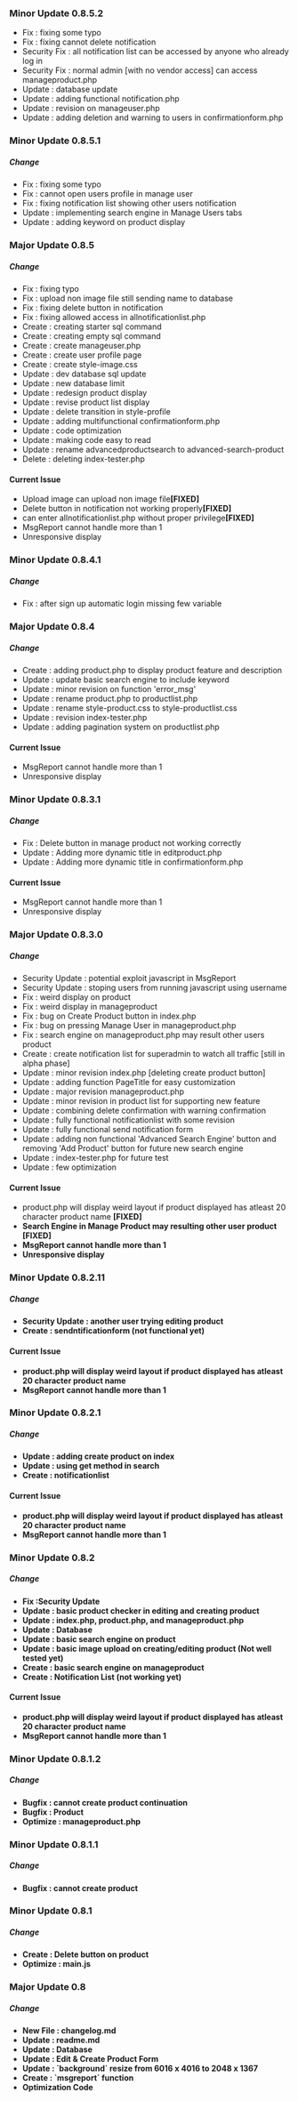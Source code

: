 ### Minor Update 0.8.5.2
<ul>
    <li>Fix : fixing some typo</li>
    <li>Fix : fixing cannot delete notification</li>
    <li>Security Fix : all notification list can be accessed by anyone who already log in</li>
    <li>Security Fix : normal admin [with no vendor access] can access manageproduct.php</li>
    <li>Update : database update</li>
    <li>Update : adding functional notification.php</li>
    <li>Update : revision on manageuser.php</li>
    <li>Update : adding deletion and warning to users in confirmationform.php</li>
</ul>


### Minor Update 0.8.5.1

##### Change

<ul>
    <li>Fix : fixing some typo</li>
    <li>Fix : cannot open users profile in manage user</li>
    <li>Fix : fixing notification list showing other users notification</li>
    <li>Update : implementing search engine in Manage Users tabs</li>
    <li>Update : adding keyword on product display</li>
</ul>

### Major Update 0.8.5

##### Change

<ul>
    <li>Fix : fixing typo</li>
    <li>Fix : upload non image file still sending name to database</li>
    <li>Fix : fixing delete button in notification</li>
    <li>Fix : fixing allowed access in allnotificationlist.php</li>
    <li>Create : creating starter sql command</li>
    <li>Create : creating empty sql command</li>
    <li>Create : create manageuser.php</li>
    <li>Create : create user profile page</li>
    <li>Create : create style-image.css</li>
    <li>Update : dev database sql update</li>
    <li>Update : new database limit</li>
    <li>Update : redesign product display</li>
    <li>Update : revise product list display</li>
    <li>Update : delete transition in style-profile</li>
    <li>Update : adding multifunctional confirmationform.php</li>
    <li>Update : code optimization</li>
    <li>Update : making code easy to read</li>
    <li>Update : rename advancedproductsearch to advanced-search-product</li>
    <li>Delete : deleting index-tester.php</li>
</ul>

#### Current Issue

<ul>
    <li>Upload image can upload non image file<b>[FIXED]</b></li>
    <li>Delete button in notification not working properly<b>[FIXED]</b></li>
    <li>can enter allnotificationlist.php without proper privilege<b>[FIXED]</b></li>
    <li>MsgReport cannot handle more than 1</li>
    <li>Unresponsive display</li>
</ul>


### Minor Update 0.8.4.1

##### Change

<ul>
    <li>Fix : after sign up automatic login missing few variable</li>
</ul>

### Major Update 0.8.4

##### Change

<ul>
    <li>Create : adding product.php to display product feature and description</li>
    <li>Update : update basic search engine to include keyword</li>
    <li>Update : minor revision on function 'error_msg'</li>
    <li>Update : rename product.php to productlist.php</li>
    <li>Update : rename style-product.css to style-productlist.css</li>
    <li>Update : revision index-tester.php</li>
    <li>Update : adding pagination system on productlist.php</li>
</ul>

#### Current Issue

<ul>
    <li>MsgReport cannot handle more than 1</li>
    <li>Unresponsive display</li>
</ul>



### Minor Update 0.8.3.1

##### Change

<ul>
    <li>Fix : Delete button in manage product not working correctly</li>
    <li>Update : Adding more dynamic title in editproduct.php</li>
    <li>Update : Adding more dynamic title in confirmationform.php</li>
</ul>

#### Current Issue

<ul>
    <li>MsgReport cannot handle more than 1</li>
    <li>Unresponsive display</li>
</ul>

### Major Update 0.8.3.0

##### Change

<ul>
    <li>Security Update : potential exploit javascript in MsgReport</li>
    <li>Security Update : stoping users from running javascript using username</li>
    <li>Fix : weird display on product</li>
    <li>Fix : weird display in manageproduct</li>
    <li>Fix : bug on Create Product button in index.php</li>
    <li>Fix : bug on pressing Manage User in manageproduct.php</li>
    <li>Fix : search engine on manageproduct.php may result other users product</li>
    <li>Create : create notification list for superadmin  to watch all traffic [still in alpha phase]</li>
    <li>Update : minor revision index.php [deleting create product button]</li>
    <li>Update : adding function PageTitle for easy customization</li>
    <li>Update : major revision manageproduct.php</li>
    <li>Update : minor revision in product list for supporting new feature</li>
    <li>Update : combining delete confirmation with warning confirmation</li>
    <li>Update : fully functional notificationlist with some revision</li>
    <li>Update : fully functional send notification form</li>
    <li>Update : adding non functional 'Advanced Search Engine' button and removing 'Add Product' button for future new search engine</li>
    <li>Update : index-tester.php for future test</li>
    <li>Update : few optimization</li>
</ul>

#### Current Issue

<ul>
    <li>product.php will display weird layout if product displayed has atleast 20 character product name <b>[FIXED]<b></li>
    <li>Search Engine in Manage Product may resulting other user product <b>[FIXED]</b></li>
    <li>MsgReport cannot handle more than 1</li>
    <li>Unresponsive display</li>
</ul>

### Minor Update 0.8.2.11

##### Change

<ul>
    <li>Security Update : another user trying editing product</li>
    <li>Create : sendntificationform (not functional yet)</li>
</ul>

#### Current Issue

<ul>
    <li>product.php will display weird layout if product displayed has atleast 20 character product name</li>
    <li>MsgReport cannot handle more than 1</li>
</ul>

### Minor Update 0.8.2.1

##### Change

<ul>
    <li>Update : adding create product on index</li>
    <li>Update : using get method in search</li>
    <li>Create : notificationlist</li>
</ul>

#### Current Issue

<ul>
    <li>product.php will display weird layout if product displayed has atleast 20 character product name</li>
    <li>MsgReport cannot handle more than 1</li>
</ul>

### Minor Update 0.8.2

##### Change

<ul>
    <li>Fix :Security Update</li>
    <li>Update : basic product checker in editing and creating product</li>
    <li>Update : index.php, product.php, and manageproduct.php</li>
    <li>Update : Database</li>
    <li>Update : basic search engine on product</li>
    <li>Update : basic image upload on creating/editing product (Not well tested yet)</li>
    <li>Create : basic search engine on manageproduct</li>
    <li>Create : Notification List (not working yet)</li>
</ul>

#### Current Issue

<ul>
    <li>product.php will display weird layout if product displayed has atleast 20 character product name</li>
    <li>MsgReport cannot handle more than 1</li>
</ul>

### Minor Update 0.8.1.2

##### Change

<ul>
    <li>Bugfix : cannot create product continuation</li>
    <li>Bugfix : Product</li>
    <li>Optimize : manageproduct.php</li>
</ul>

### Minor Update 0.8.1.1

##### Change

<ul>
    <li>Bugfix : cannot create product</li>
</ul>

### Minor Update 0.8.1

##### Change

<ul>
    <li>Create : Delete button on product</li>
    <li>Optimize : main.js</li>
</ul>

### Major Update 0.8

##### Change

<ul>
    <li>New File : changelog.md</li>
    <li>Update : readme.md</li>
    <li>Update : Database</li>
    <li>Update : Edit & Create Product Form</li>
    <li>Update : `background` resize from 6016 x 4016 to 2048 x 1367</li>
    <li>Create : `msgreport` function</li>
    <li>Optimization Code</li>
</ul>